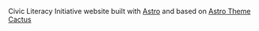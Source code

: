 Civic Literacy Initiative website built with [Astro](https://astro.build/) and based on [Astro Theme Cactus](https://github.com/chrismwilliams/astro-theme-cactus)